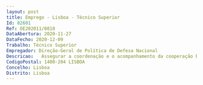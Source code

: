 ```yaml
--- 
layout: post
title: Emprego - Lisboa - Técnico Superior
Id: 82601
Ref: OE202011/0810
DataAbertura: 2020-11-27
DataFecho: 2020-12-09
Trabalho: Técnico Superior
Empregador: Direção-Geral de Política de Defesa Nacional
Descricao:   Assegurar a coordenação e o acompanhamento da cooperação bilateral e multilateral de Defesa   Preparar e integrar as comissões bilaterais e as comissões mistas criadas no âmbito dos acordos bilaterais, coordenando a elaboração e a concretização dos respetivos planos de atividades    Proceder à elaboração de estudos e pareceres, bem como assegurar a ligação com os adidos de defesa nacionais e estrangeiros    Acompanhar e apoiar a ação do Ministério da Defesa Nacional em matéria de relacionamento bilateral e multilateral no domínio da política de defesa    Recolher e analisar dados referentes ao panorama internacional dos assuntos de segurança e defesa, tendo em vista a elaboração de relatórios e documentos estratégicos de apoio à decisão    Apoiar e acompanhar a realização de reuniões, conferências e outros eventos, de âmbito nacional e ou internacional    Apoiar a preparação de pareceres e resposta a solicitações de instituições nacionais e internacionais, na vertente dos assuntos da política de defesa nacional.
CodigoPostal: 1400-204 LISBOA
Concelho: Lisboa
Distrito: Lisboa
--- 
```


